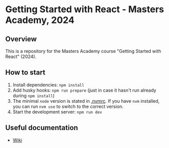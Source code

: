 # Getting Started with React - Masters Academy, 2024

## Overview

This is a repository for the Masters Academy course "Getting Started with React" (2024).

## How to start

1. Install dependencies: `npm install`
2. Add husky hooks: `npm run prepare` (just in case it hasn't run already during `npm install`)
3. The minimal `node` version is stated in [.nvmrc](./.nvmrc). If you have `nvm` installed, you can run `nvm use` to switch to the correct version.
4. Start the development server: `npm run dev`

## Useful documentation

-   [Wiki](https://github.com/MastersAcademy/fe-react-2024/wiki)
